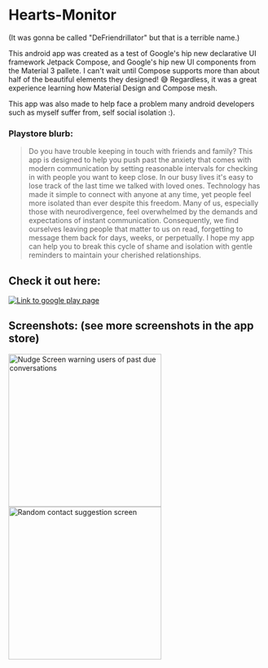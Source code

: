 # Hearts-Monitor
(It was gonna be called "DeFriendrillator" but that is a terrible name.)

This android app was created as a test of Google's hip new declarative UI framework Jetpack Compose, and Google's hip new UI components from the Material 3 pallete. 
I can't wait until Compose supports more than about half of the beautiful elements they designed! 😅 Regardless, it was a great experience learning how Material Design and Compose mesh.

This app was also made to help face a problem many android developers such as myself suffer from, self social isolation :). 

### Playstore blurb:

>Do you have trouble keeping in touch with friends and family?
>This app is designed to help you push past the anxiety that comes with modern communication by setting reasonable intervals for checking in with people you want to keep close.
>In our busy lives it's easy to lose track of the last time we talked with loved ones. Technology has made it simple to connect with anyone at any time, yet people feel more isolated than ever despite this freedom. Many of us, especially those with neurodivergence, feel overwhelmed by the demands and expectations of instant communication. Consequently, we find ourselves leaving people that matter to us on read, forgetting to message them back for days, weeks, or perpetually.
>I hope my app can help you to break this cycle of shame and isolation with gentle reminders to maintain your cherished relationships.

## Check it out here:
[![Link to google play page](https://i.imgur.com/ile0wqH.png)](https://play.google.com/store/apps/details?id=info.noahortega.bluecointracker)

## Screenshots: (see more screenshots in the app store)
<img width="300" alt="Nudge Screen warning users of past due conversations" src="https://play-lh.googleusercontent.com/KP_eNYgxgBabUinA5oi3OGfvKAOrTQ5Ay3_0yRX5ZPqGfFkKMfPC3QfwnelTjVlhlA=w2560-h1440-rw">
<img width="300" alt="Random contact suggestion screen" src="https://play-lh.googleusercontent.com/4Z3Bc-UfEZtfynzCW2cKYnEeJOPnEm2Xe82tpfsCiDCmQYv0CPUZmlDoWJ3vzsoVNwM=w2560-h1440-rw">
